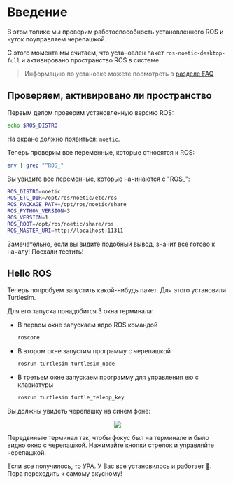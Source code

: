 # Введение

В этом топике мы проверим работоспособность установленного ROS и чуток поуправляем черепашкой.

С этого момента мы считаем, что установлен пакет `ros-noetic-desktop-full` и активировано пространство ROS в системе.

> Информацию по установке можете посмотреть в [разделе FAQ](../FAQ.md)

## Проверяем, активировано ли пространство

Первым делом проверим установленную версию ROS:
```bash
echo $ROS_DISTRO
```

На экране должно появиться: `noetic`.

Теперь проверим все переменные, которые относятся к ROS:
```bash
env | grep "^ROS_"
```

Вы увидите все переменные, которые начинаются с "ROS_":

```bash
ROS_DISTRO=noetic
ROS_ETC_DIR=/opt/ros/noetic/etc/ros
ROS_PACKAGE_PATH=/opt/ros/noetic/share
ROS_PYTHON_VERSION=3
ROS_VERSION=1
ROS_ROOT=/opt/ros/noetic/share/ros
ROS_MASTER_URI=http://localhost:11311
```

Замечательно, если вы видите подобный вывод, значит все готово к началу! Поехали тестить!

## Hello ROS

Теперь попробуем запустить какой-нибудь пакет. Для этого установили Turtlesim. 

Для его запуска понадобится 3 окна терминала: 
- В первом окне запускаем ядро ROS командой 
    ```bash
    roscore
    ```

- В втором окне запустим программу с черепашкой
    ```bash
    rosrun turtlesim turtlesim_node
    ```

- В третьем окне запускаем программу для управления ею с клавиатуры 
    ```bash
    rosrun turtlesim turtle_teleop_key
    ```

Вы должны увидеть черепашку на синем фоне:

<p align="center"><img src=../assets/00-intro_turtle.png /></p>

Передвиньте терминал так, чтобы фокус был на терминале и было видно окно с черепашкой. Нажимайте кнопки стрелок и управляйте черепашкой.

Если все получилось, то УРА. У Вас все установилось и работает 🎉. Пора переходить к самому вкусному!
